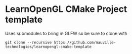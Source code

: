 # LearnOpenGL CMake Project template

Uses submodules to bring in GLFW so be sure to clone with

`git clone --recursive https://github.com/mauville-technologies/learnopengl-cmake-template`